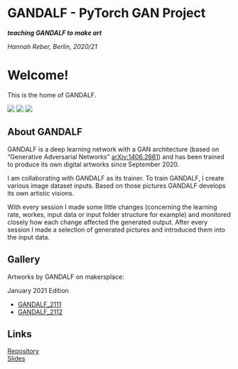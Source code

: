 # GANDALF - PyTorch GAN Project

**_teaching GANDALF to make art_**

 _Hannah Reber, Berlin, 2020/21_


# Welcome!
This is the home of GANDALF.

![](https://github.com/hannahaih/Project_GANDALF/blob/main/gallery/gandalf1.gif)
![](https://github.com/hannahaih/Project_GANDALF/blob/main/gallery/gandalf2.gif)
![](https://github.com/hannahaih/Project_GANDALF/blob/main/gallery/gandalf3.gif)

## About GANDALF

GANDALF is a deep learning network with a GAN architecture (based on “Generative Adversarial Networks” [arXiv:1406.2661](https://papers.nips.cc/paper/5423-generative-adversarial-nets.pdf)) and has been trained to produce its own digital artworks since September 2020.

I am collaborating with GANDALF as its trainer. To train GANDALF, I create various image dataset inputs. Based on those pictures GANDALF develops its own artistic visions.

With every session I made some little changes (concerning the learning rate, workes, input data or input folder structure for example) and monitored closely how each change affected the generated output.
After every session I made a selection of generated pictures and introduced them into the input data.

## Gallery

Artworks by GANDALF on makersplace:

January 2021 Edition
- [GANDALF_2111](https://makersplace.com/hai/gandalf_2111-1-of-1-44402/)
- [GANDALF_2112](https://makersplace.com/hai/gandalf_2112-1-of-1-44669/)


## Links

[Repository](https://github.com/hannahaih/Project-GANDALF.git)  
[Slides](https://docs.google.com/presentation/d/1mHoXyQtSCE_kiChOERCEBBLBbHhAH3XoZRZxUVj2kP0/edit?usp=sharing)  



